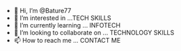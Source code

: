 - 👋 Hi, I’m @Bature77
- 👀 I’m interested in ...TECH SKILLS
- 🌱 I’m currently learning ... INFOTECH
- 💞️ I’m looking to collaborate on ... TECHNOLOGY SKILLS
- 📫 How to reach me ... CONTACT ME

<!---
Bature77/Bature77 is a ✨ special ✨ repository because its `README.md` (this file) appears on your GitHub profile.
You can click the Preview link to take a look at your changes.
--->
